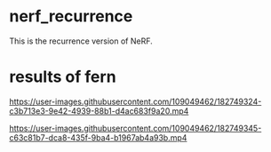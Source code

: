 # nerf_recurrence
This is the recurrence version of NeRF.
# results of fern




https://user-images.githubusercontent.com/109049462/182749324-c3b713e3-9e42-4939-88b1-d4ac683f9a20.mp4




https://user-images.githubusercontent.com/109049462/182749345-c63c81b7-dca8-435f-9ba4-b1967ab4a93b.mp4

